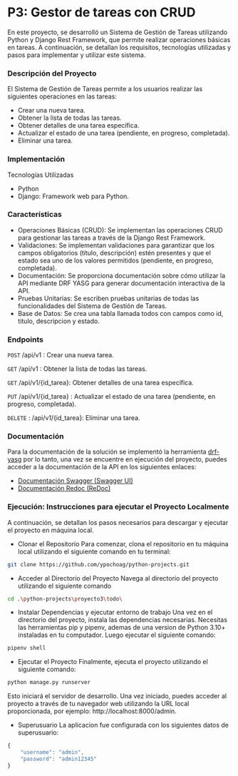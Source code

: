 # P3: Gestor de tareas con CRUD 

En este proyecto, se desarrolló un Sistema de Gestión de Tareas utilizando Python y Django Rest Framework,  que permite realizar operaciones básicas en tareas. A continuación, se detallan los requisitos, tecnologías utilizadas y pasos para implementar y utilizar este sistema.

### Descripción del Proyecto ###

El Sistema de Gestión de Tareas permite a los usuarios realizar las siguientes operaciones en las tareas:
- Crear una nueva tarea.
- Obtener la lista de todas las tareas.
- Obtener detalles de una tarea específica.
- Actualizar el estado de una tarea (pendiente, en progreso, completada).
- Eliminar una tarea.

### Implementación
Tecnologías Utilizadas
- Python
- Django: Framework web para Python.
  
### Características

- Operaciones Básicas (CRUD): Se implementan las operaciones CRUD para gestionar las tareas a través de la Django Rest Framework.
- Validaciones: Se implementan validaciones para garantizar que los campos obligatorios (título, descripción) estén presentes y que el estado sea uno de los valores permitidos (pendiente, en progreso, completada).
- Documentación: Se proporciona documentación sobre cómo utilizar la API mediante DRF YASG para generar documentación interactiva de la API.
- Pruebas Unitarias: Se escriben pruebas unitarias de todas las funcionalidades del Sistema de Gestión de Tareas.
- Base de Datos: Se crea una tabla llamada todos con campos como id, titulo, descripcion y estado.

### Endpoints

`POST` /api/v1 : Crear una nueva tarea. 

`GET` /api/v1 : Obtener la lista de todas las tareas. 

`GET` /api/v1/{id_tarea}: Obtener detalles de una tarea específica. 

`PUT` /api/v1/{id_tarea} : Actualizar el estado de una tarea (pendiente, en progreso, completada).  

`DELETE` : /api/v1/{id_tarea}: Eliminar una tarea.  

### Documentación

Para la documentación de la solución se implementó la herramienta [drf-yasg](https://drf-yasg.readthedocs.io/en/stable/) por lo tanto, una vez se encuentre en ejecución del proyecto, puedes acceder a la documentación de la API en los siguientes enlaces:

- [Documentación Swagger (Swagger UI)](http://localhost:8000/docs/)
- [Documentación Redoc (ReDoc)](http://localhost:8000/redocs/)

### Ejecución: Instrucciones para ejecutar el Proyecto Localmente

A continuación, se detallan los pasos necesarios para descargar y ejecutar el proyecto en máquina local.

- Clonar el Repositorio
Para comenzar, clona el repositorio en tu máquina local utilizando el siguiente comando en tu terminal:

```bash
git clone https://github.com/ypochoag/python-projects.git
```
- Acceder al Directorio del Proyecto
Navega al directorio del proyecto utilizando el siguiente comando

```bash
cd .\python-projects\proyecto3\todo\ 
```
- Instalar Dependencias y ejecutar entorno de trabajo
Una vez en el directorio del proyecto, instala las dependencias necesarias. Necesitas las herramientas pip y pipenv, ademas de una version de Python 3.10+ instaladas en tu computador. Luego ejecutar el siguiente comando:

```bash
pipenv shell 
```

- Ejecutar el Proyecto
Finalmente, ejecuta el proyecto utilizando el siguiente comando:

```bash
python manage.py runserver
```

Esto iniciará el servidor de desarrollo. Una vez iniciado, puedes acceder al proyecto a través de tu navegador web utilizando la URL local proporcionada, por ejemplo: http://localhost:8000/admin.

- Superusuario
La aplicacion fue configurada con los siguientes datos de superusuario:

```javaScript
{
    "username": "admin",
    "password": "admin12345"
}
```

